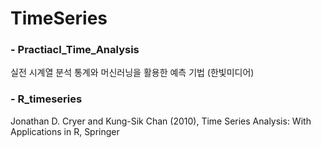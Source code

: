 # TimeSeries

### - Practiacl_Time_Analysis
실전 시계열 분석 통계와 머신러닝을 활용한 예측 기법 (한빛미디어)

### - R_timeseries
Jonathan D. Cryer and Kung-Sik Chan (2010), Time Series Analysis: With Applications in R, Springer

